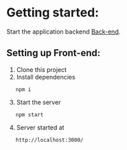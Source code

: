 # Getting started:

Start the application backend [Back-end](https://github.com/Horos20/rest-api-crud-nodejs).

## Setting up Front-end:

1. Clone this project
2. Install dependencies
```
   npm i
```
3. Start the server
```
   npm start
```
4. Server started at
```
   http://localhost:3000/
```
